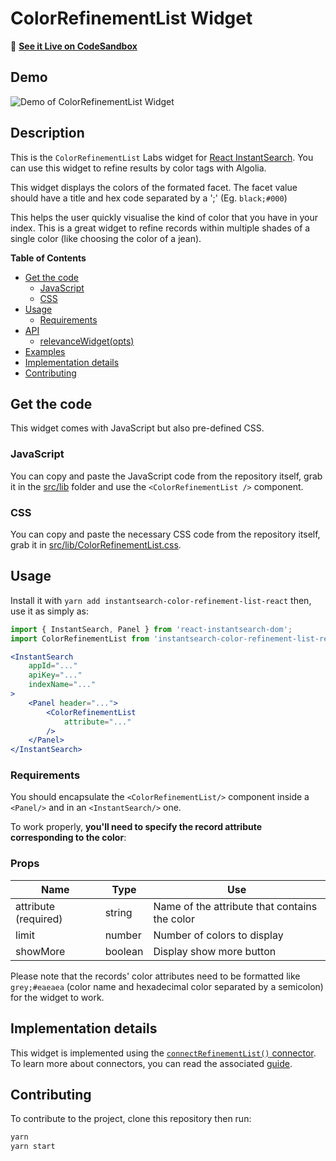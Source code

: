 # ColorRefinementList Widget

🎥  **[See it Live on CodeSandbox](https://codesandbox.io/s/n047017lp)**

## Demo

![Demo of ColorRefinementList Widget](https://cl.ly/4838899d5b06/Screen%20Recording%202019-04-10%20at%2011.37%20AM.gif)

## Description

This is the `ColorRefinementList` Labs widget for [React InstantSearch](https://community.algolia.com/react-instantsearch/). You can use this widget to refine results by color tags with Algolia.

This widget displays the colors of the formated facet. The facet value should have a title and hex code separated by a ';' (Eg. `black;#000`)

This helps the user quickly visualise the kind of color that you have in your index.
This is a great widget to refine records within multiple shades of a single color (like choosing the color of a jean).

**Table of Contents**

* [Get the code](#get-the-code)
  * [JavaScript](#javascript)
  * [CSS](#css)
* [Usage](#usage)
  * [Requirements](#requirements)
* [API](#api)
  * [relevanceWidget(opts)](#relevancewidgetopts)
* [Examples](#examples)
* [Implementation details](#implementation-details)
* [Contributing](#contributing)

## Get the code

This widget comes with JavaScript but also pre-defined CSS.

### JavaScript

You can copy and paste the JavaScript code from the repository itself, grab it in the [src/lib](src/lib) folder and use the `<ColorRefinementList />` component.

### CSS

You can copy and paste the necessary CSS code from the repository itself, grab it in [src/lib/ColorRefinementList.css](src/lib/ColorRefinementList.css).

## Usage

Install it with `yarn add instantsearch-color-refinement-list-react` then, use it as simply as:

```jsx
import { InstantSearch, Panel } from 'react-instantsearch-dom';
import ColorRefinementList from 'instantsearch-color-refinement-list-react';

<InstantSearch
    appId="..."
    apiKey="..."
    indexName="..."
>
    <Panel header="...">
        <ColorRefinementList
            attribute="..."
        />
    </Panel>
</InstantSearch>
```

### Requirements

You should encapsulate the `<ColorRefinementList/>` component inside a `<Panel/>` and in an `<InstantSearch/>` one.

To work properly, **you'll need to specify the record attribute corresponding to the color**:

### Props

| Name                              | Type      | Use                                                 |
| --------------------------------- | --------- | --------------------------------------------------- |
| attribute (required)              | string    | Name of the attribute that contains the color       |
| limit                             | number    | Number of colors to display                         |
| showMore                          | boolean   | Display show more button                            |


Please note that the records' color attributes need to be formatted like `grey;#eaeaea` (color name and hexadecimal color separated by a semicolon) for the widget to work.

## Implementation details

This widget is implemented using the [`connectRefinementList()` connector](https://www.algolia.com/doc/api-reference/widgets/refinement-list/react/). To learn more about connectors, you can read the associated [guide](https://community.algolia.com/react-instantsearch/guide/Connectors.html).

## Contributing

To contribute to the project, clone this repository then run:

```sh
yarn
yarn start
```
